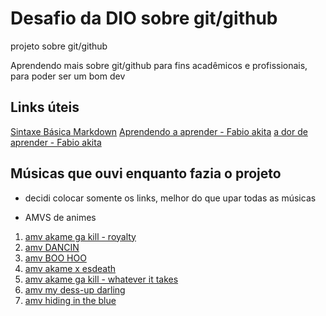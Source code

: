 # Desafio da DIO sobre git/github
projeto sobre git/github

Aprendendo mais sobre git/github para fins acadêmicos e profissionais, para poder ser um bom dev

## Links úteis 
[Sintaxe Básica Markdown](https://www.markdownguide.org/basic-syntax/)
[Aprendendo a aprender - Fabio akita](https://www.youtube.com/watch?v=oUPaJxk6TZ0)
[a dor de aprender - Fabio akita](https://www.youtube.com/watch?v=HEaIsKm-pao)

## Músicas que ouvi enquanto fazia o projeto 

- decidi colocar somente os links, melhor do que upar todas as músicas

- AMVS de animes

1. [amv akame ga kill - royalty](https://www.youtube.com/watch?v=v76BADJ054Y)
2. [amv DANCIN](https://www.youtube.com/watch?v=1FfKRywRoZo)
3. [amv BOO HOO](https://www.youtube.com/watch?v=sU4U9xLiiTM)
4. [amv akame x esdeath](https://www.youtube.com/watch?v=17f2tKux3XY)
5. [amv akame ga kill - whatever it takes](https://www.youtube.com/watch?v=hxAaOFHMTyc)
6. [amv my dess-up darling](https://www.youtube.com/watch?v=Pfl9Nn6bnDg)
7. [amv hiding in the blue](https://www.youtube.com/watch?v=MC3uf6WSwTs)

